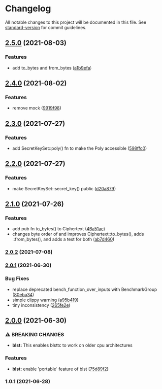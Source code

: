 # Changelog

All notable changes to this project will be documented in this file. See [standard-version](https://github.com/conventional-changelog/standard-version) for commit guidelines.

## [2.5.0](https://github.com/maidsafe/blsttc/compare/v2.4.0...v2.5.0) (2021-08-03)


### Features

* add to_bytes and from_bytes ([a1b9efa](https://github.com/maidsafe/blsttc/commit/a1b9efa049a68d6db1e2ef8b5bb27f6cce650502))

## [2.4.0](https://github.com/maidsafe/blsttc/compare/v2.3.0...v2.4.0) (2021-08-02)


### Features

* remove mock ([9919f98](https://github.com/maidsafe/blsttc/commit/9919f987b42720f5fd3636c8cd5c162f748eed98))

## [2.3.0](https://github.com/maidsafe/blsttc/compare/v2.2.0...v2.3.0) (2021-07-27)


### Features

* add SecretKeySet::poly() fn to make the Poly accessible ([598ffc0](https://github.com/maidsafe/blsttc/commit/598ffc0bab4c99458c7268185dbb98392b48f6c2))

## [2.2.0](https://github.com/maidsafe/blsttc/compare/v2.1.0...v2.2.0) (2021-07-27)


### Features

* make SecretKeySet::secret_key() public ([d20a879](https://github.com/maidsafe/blsttc/commit/d20a87949537f2f7b0a813e4a83f6d6ff7ba4629))

## [2.1.0](https://github.com/maidsafe/blsttc/compare/v2.0.2...v2.1.0) (2021-07-26)


### Features

* add pub fn to_bytes() to Ciphertext ([46a51ac](https://github.com/maidsafe/blsttc/commit/46a51acf95cb0788c852dfbe84ef9af847206202))
* changes byte order of and improves Ciphertext::to_bytes(), adds ::from_bytes(), and adds a test for both ([ab7d460](https://github.com/maidsafe/blsttc/commit/ab7d460693e03a60b4ad0ff58e5d0dfaf40157f2))

### [2.0.2](https://github.com/maidsafe/blsttc/compare/v2.0.1...v2.0.2) (2021-07-08)

### [2.0.1](https://github.com/maidsafe/blsttc/compare/v2.0.0...v2.0.1) (2021-06-30)


### Bug Fixes

* replace deprecated bench_function_over_inputs with BenchmarkGroup ([80eba34](https://github.com/maidsafe/blsttc/commit/80eba340c28347092b71fa187123a79919b93c5c))
* simple clippy warning ([a95b419](https://github.com/maidsafe/blsttc/commit/a95b4191447a50bc81cece4644434fb3dc59f4ab))
* tiny inconsistency ([265fe2e](https://github.com/maidsafe/blsttc/commit/265fe2e88f018ed12f19585b22cb45e90dc43009))

## [2.0.0](https://github.com/maidsafe/blsttc/compare/v1.0.1...v2.0.0) (2021-06-30)


### ⚠ BREAKING CHANGES

* **blst:** This enables blsttc to work on older cpu architectures

### Features

* **blst:** enable 'portable' feature of blst ([75d89f2](https://github.com/maidsafe/blsttc/commit/75d89f20ab2fe51aece33e0509c8b14f0a689491))

### 1.0.1 (2021-06-28)
